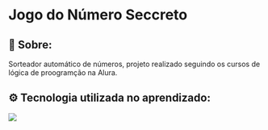 <h1>Jogo do Número Seccreto</h1>

<h2>📃 Sobre:</h2>
<p>Sorteador automático de números, projeto realizado seguindo os cursos de lógica de proogramção na Alura.</p>
<h2>⚙️ Tecnologia utilizada no aprendizado:</h2>
<img src="https://img.shields.io/badge/JavaScript-F7DF1E?style=for-the-badge&logo=javascript&logoColor=black">
